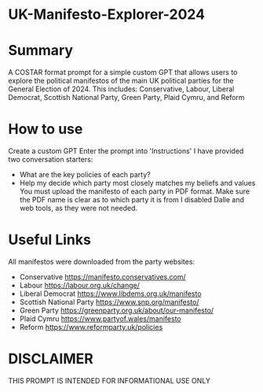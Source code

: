 # UK-Manifesto-Explorer-2024

# Summary
A COSTAR format prompt for a simple custom GPT that allows users to explore the political manifestos of the main UK political parties for the General Election of 2024. 
This includes: Conservative, Labour, Liberal Democrat, Scottish National Party, Green Party, Plaid Cymru, and Reform

# How to use
Create a custom GPT
Enter the prompt into 'Instructions'
I have provided two conversation starters:
* What are the key policies of each party?
* Help my decide which party most closely matches my beliefs and values
You must upload the manifesto of each party in PDF format.
Make sure the PDF name is clear as to which party it is from
I disabled Dalle and web tools, as they were not needed. 

# Useful Links
All manifestos were downloaded from the party websites:

* Conservative https://manifesto.conservatives.com/
* Labour https://labour.org.uk/change/
* Liberal Democrat https://www.libdems.org.uk/manifesto
* Scottish National Party https://www.snp.org/manifesto/
* Green Party https://greenparty.org.uk/about/our-manifesto/
* Plaid Cymru https://www.partyof.wales/manifesto
* Reform https://www.reformparty.uk/policies

# DISCLAIMER
THIS PROMPT IS INTENDED FOR INFORMATIONAL USE ONLY
